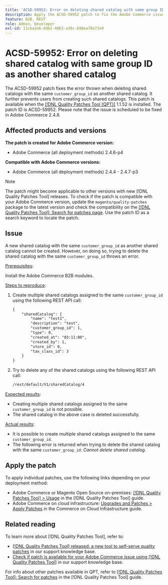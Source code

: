 ```yaml
---
title: 'ACSD-59952: Error on deleting shared catalog with same group ID as another shared catalog'
description: Apply the ACSD-59952 patch to fix the Adobe Commerce issue where an error is thrown when deleting a shared catalog with the same `customer_group_id` as another shared catalog.
feature: B2B, REST
role: Admin, Developer
exl-id: 11cba2e6-dd62-4063-a38c-b98ea70a72e9
---
```

# ACSD-59952: Error on deleting shared catalog with same group ID as another shared catalog

The ACSD-59952 patch fixes the error thrown when deleting shared catalogs with the same `customer_group_id` as another shared catalog. It further prevents users from creating such shared catalogs. This patch is available when the [[!DNL Quality Patches Tool (QPT)]](https://experienceleague.adobe.com/en/docs/commerce-operations/tools/quality-patches-tool/quality-patches-tool-to-self-serve-quality-patches) 1.1.52 is installed. The patch ID is ACSD-59952. Please note that the issue is scheduled to be fixed in Adobe Commerce 2.4.8.

## Affected products and versions

**The patch is created for Adobe Commerce version:**

* Adobe Commerce (all deployment methods) 2.4.6-p4

**Compatible with Adobe Commerce versions:**

* Adobe Commerce (all deployment methods) 2.4.4 - 2.4.7-p3

>[!NOTE]
>
>The patch might become applicable to other versions with new [!DNL Quality Patches Tool] releases. To check if the patch is compatible with your Adobe Commerce version, update the `magento/quality-patches` package to the latest version and check the compatibility on the [[!DNL Quality Patches Tool]: Search for patches page](https://experienceleague.adobe.com/tools/commerce-quality-patches/index.html). Use the patch ID as a search keyword to locate the patch.

## Issue

A new shared catalog with the same `customer_group_id` as another shared catalog cannot be created. However, on doing so, trying to delete the shared catalog with the same `customer_group_id` throws an error.  

<u>Prerequisites</u>:

Install the Adobe Commerce B2B modules.

<u>Steps to reproduce</u>:

1. Create multiple shared catalogs assigned to the same `customer_group_id` using the following REST API call:

    ```REST
    {
        "sharedCatalog": {
            "name": "test1",
            "description": "test",
            "customer_group_id": 1,
            "type": 0,
            "created_at": "03:11:00",
            "created_by": 1,
            "store_id": 0,
            "tax_class_id": 3
        }
    }
    ```

1. Try to delete any of the shared catalogs using the following REST API call:

    ```REST
    /rest/default/V1/sharedCatalog/4
    ```

<u>Expected results</u>:

* Creating multiple shared catalogs assigned to the same `customer_group_id` is not possible.
* The shared catalog in the above case is deleted successfully.

<u>Actual results</u>:

* It is possible to create multiple shared catalogs assigned to the same `customer_group_id`.
* The following error is returned when trying to delete the shared catalog with the same `customer_group_id`: *Cannot delete shared catalog*.

## Apply the patch

To apply individual patches, use the following links depending on your deployment method:

* Adobe Commerce or Magento Open Source on-premises: [[!DNL Quality Patches Tool] > Usage](/help/tools/quality-patches-tool/usage.md) in the [!DNL Quality Patches Tool] guide.
* Adobe Commerce on cloud infrastructure: [Upgrades and Patches > Apply Patches](https://experienceleague.adobe.com/docs/commerce-cloud-service/user-guide/develop/upgrade/apply-patches.html) in the Commerce on Cloud Infrastructure guide.

## Related reading

To learn more about [!DNL Quality Patches Tool], refer to:

* [[!DNL Quality Patches Tool] released: a new tool to self-serve quality patches](https://experienceleague.adobe.com/en/docs/commerce-operations/tools/quality-patches-tool/quality-patches-tool-to-self-serve-quality-patches) in our support knowledge base.
* [Check if patch is available for your Adobe Commerce issue using [!DNL Quality Patches Tool]](/help/tools/quality-patches-tool/patches-available-in-qpt/check-patch-for-magento-issue-with-magento-quality-patches.md) in our support knowledge base.

For info about other patches available in QPT, refer to [[!DNL Quality Patches Tool]: Search for patches](https://experienceleague.adobe.com/tools/commerce-quality-patches/index.html) in the [!DNL Quality Patches Tool] guide.
